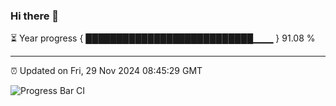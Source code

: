 ### Hi there 👋

⏳ Year progress { ███████████████████████████▁▁▁ } 91.08 %

---

⏰ Updated on Fri, 29 Nov 2024 08:45:29 GMT

![Progress Bar CI](https://github.com/IshwaranRudhara/GIT-ACTION/workflows/Progress%20Bar%20CI/badge.svg)
